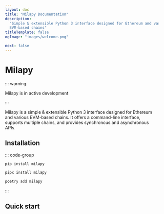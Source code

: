 ```yaml
---
layout: doc
title: "Milapy Documentation"
description:
  "Simple & extensible Python 3 interface designed for Ethereum and various
  EVM-based chains"
titleTemplate: false
ogImage: "images/welcome.png"

next: false
---
```


# Milapy

::: warning

Milapy is in active development

:::

Milapy is a simple & extensible Python 3 interface designed for Ethereum and
various EVM-based chains. It offers a command-line interface, supports multiple
chains, and provides synchronous and asynchronous APIs.

## Installation

::: code-group

```bash [pip]
pip install milapy
```

```bash [pipx]
pipx install milapy
```

```bash [poetry]
poetry add milapy
```

:::

## Quick start
